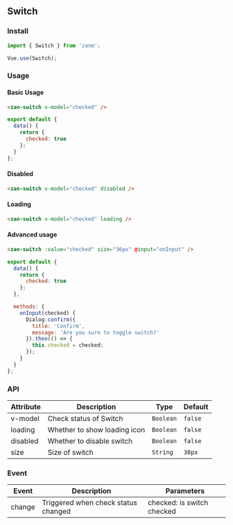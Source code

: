 ## Switch

### Install
``` javascript
import { Switch } from 'zanm';

Vue.use(Switch);
```

### Usage

#### Basic Usage

```html
<zan-switch v-model="checked" />
```

```javascript
export default {
  data() {
    return {
      checked: true
    };
  }
};  
```

#### Disabled

```html
<zan-switch v-model="checked" disabled />
```

#### Loading


```html
<zan-switch v-model="checked" loading />
```

#### Advanced usage

```html
<zan-switch :value="checked" size="36px" @input="onInput" />
```

```js
export default {
  data() {
    return {
      checked: true
    };
  },

  methods: {
    onInput(checked) {
      Dialog.confirm({
        title: 'Confirm',
        message: 'Are you sure to toggle switch?'
      }).then(() => {
        this.checked = checked;
      });
    }
  }
};  
```

### API

| Attribute | Description | Type | Default |
|-----------|-----------|-----------|-------------|
| v-model | Check status of Switch | `Boolean` | `false` |
| loading | Whether to show loading icon | `Boolean` | `false` |
| disabled | Whether to disable switch | `Boolean` | `false` |
| size | Size of switch | `String` | `30px` |

### Event

| Event | Description | Parameters |
|-----------|-----------|-----------|
| change | Triggered when check status changed | checked: is switch checked |
